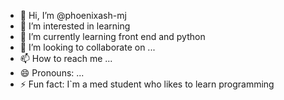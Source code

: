 - 👋 Hi, I’m @phoenixash-mj
- 👀 I’m interested in learning
- 🌱 I’m currently learning front end and python
- 💞️ I’m looking to collaborate on ...
- 📫 How to reach me ...
- 😄 Pronouns: ...
- ⚡ Fun fact: I`m a med student who likes to learn programming

<!---
phoenixash-mj/phoenixash-mj is a ✨ special ✨ repository because its `README.md` (this file) appears on your GitHub profile.
You can click the Preview link to take a look at your changes.
--->
